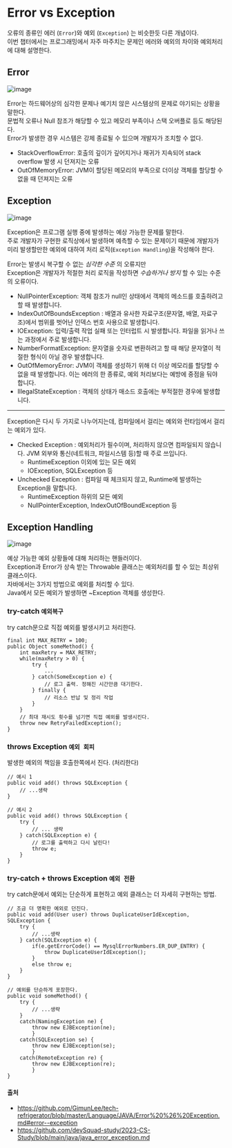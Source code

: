 # Error vs Exception 

오류의 종류인 에러 (`Error`)와 예외 (`Exception`) 는 비슷한듯 다른 개념이다. <br>
이번 챕터에서는 프로그래밍에서 자주 마주치는 문제인 에러와 예외의 차이와 예외처리에 대해 설명한다. <br>

## Error 

![image](https://github.com/dlrkdus/CS_STUDY/assets/99721126/df2fd711-e519-43b1-be60-bee288ca617d)


Error는 하드웨어상의 심각한 문제나 예기치 않은 시스템상의 문제로 야기되는 상황을 말한다. <br>
문법적 오류나 Null 참조가 해당할 수 있고 메모리 부족이나 스택 오버플로 등도 해당된다. <br>
Error가 발생한 경우 시스템은 강제 종료될 수 있으며 개발자가 조치할 수 없다. <br>

- StackOverflowError: 호출의 깊이가 깊어지거나 재귀가 지속되어 stack overflow 발생 시 던져지는 오류
- OutOfMemoryError: JVM이 할당된 메모리의 부족으로 더이상 객체를 할당할 수 없을 때 던져지는 오류

## Exception

![image](https://github.com/dlrkdus/CS_STUDY/assets/99721126/f1f0b796-0260-4d1a-8254-ac54a6e7316f)


Exception은 프로그램 실행 중에 발생하는 예상 가능한 문제를 말한다. <br>
주로 개발자가 구현한 로직상에서 발생하며 예측할 수 있는 문제이기 때문에 개발자가 미리 발생할만한 예외에 대하여 처리 로직(`Exception Handling`)을 작성해야 한다. <br>

Error는 발생시 복구할 수 없는 _심각한 수준_ 의 오류지만 <br>
Exception은 개발자가 적절한 처리 로직을 작성하면 _수습하거나 방지_ 할 수 있는 수준의 오류이다. <br>

- NullPointerException: 객체 참조가 null인 상태에서 객체의 메소드를 호출하려고 할 때 발생합니다.
- IndexOutOfBoundsException : 배열과 유사한 자료구조(문자열, 배열, 자료구조)에서 범위를 벗어난 인덱스 번호 사용으로 발생합니다.
- IOException: 입력/출력 작업 실패 또는 인터럽트 시 발생합니다. 파일을 읽거나 쓰는 과정에서 주로 발생합니다.
- NumberFormatException: 문자열을 숫자로 변환하려고 할 때 해당 문자열이 적절한 형식이 아닐 경우 발생합니다.
- OutOfMemoryError: JVM이 객체를 생성하기 위해 더 이상 메모리를 할당할 수 없을 때 발생합니다. 이는 에러의 한 종류로, 예외 처리보다는 예방에 중점을 둬야 합니다.
- IllegalStateException : 객체의 상태가 매소드 호출에는 부적절한 경우에 발생합니다.
<hr>

Exception은 다시 두 가지로 나누어지는데, 컴파일에서 걸리는 예외와 런타임에서 걸리는 예외가 있다. <br>

- Checked Exception : 예외처리가 필수이며, 처리하지 않으면 컴파일되지 않습니다. JVM 외부와 통신(네트워크, 파일시스템 등)할 때 주로 쓰입니다.
  - RuntimeException 이외에 있는 모든 예외
  - IOException, SQLException 등
- Unchecked Exception : 컴파일 때 체크되지 않고, Runtime에 발생하는 Exception을 말합니다.
  - RuntimeException 하위의 모든 예외
  - NullPointerException, IndexOutOfBoundException 등

## Exception Handling 

![image](https://github.com/dlrkdus/CS_STUDY/assets/99721126/7539235a-8fa4-4e95-8b09-462da27431cc)


예상 가능한 예외 상황들에 대해 처리하는 핸들러이다. <br>
Exception과 Error가 상속 받는 Throwable 클래스는 예외처리를 할 수 있는 최상위 클래스이다. <br>
자바에서는 3가지 방법으로 예외를 처리할 수 있다. <br>
Java에서 모든 예외가 발생하면 ~Exception 객체를 생성한다. <br>

### try-catch `예외복구`

try catch문으로 직접 예외를 발생시키고 처리한다. 

```
final int MAX_RETRY = 100;
public Object someMethod() {
    int maxRetry = MAX_RETRY;
    while(maxRetry > 0) {
        try {
            ...
        } catch(SomeException e) {
            // 로그 출력. 정해진 시간만큼 대기한다.
        } finally {
            // 리소스 반납 및 정리 작업
        }
    }
    // 최대 재시도 횟수를 넘기면 직접 예외를 발생시킨다.
    throw new RetryFailedException();
}
```

### throws Exception `예외 회피`

발생한 예외의 책임을 호출한쪽에서 진다. (처리한다)

```
// 예시 1
public void add() throws SQLException {
    // ...생략
}

// 예시 2 
public void add() throws SQLException {
    try {
        // ... 생략
    } catch(SQLException e) {
        // 로그를 출력하고 다시 날린다!
        throw e;
    }
}
```

### try-catch + throws Exception `예외 전환`

try catch문에서 예외는 단순하게 표현하고 예외 클래스는 더 자세히 구현하는 방법. 

```
// 조금 더 명확한 예외로 던진다.
public void add(User user) throws DuplicateUserIdException, SQLException {
    try {
        // ...생략
    } catch(SQLException e) {
        if(e.getErrorCode() == MysqlErrorNumbers.ER_DUP_ENTRY) {
            throw DuplicateUserIdException();
        }
        else throw e;
    }
}

// 예외를 단순하게 포장한다.
public void someMethod() {
    try {
        // ...생략
    }
    catch(NamingException ne) {
        throw new EJBException(ne);
        }
    catch(SQLException se) {
        throw new EJBException(se);
        }
    catch(RemoteException re) {
        throw new EJBException(re);
        }
}
```


#### 출처
- https://github.com/GimunLee/tech-refrigerator/blob/master/Language/JAVA/Error%20%26%20Exception.md#error--exception
- https://github.com/devSquad-study/2023-CS-Study/blob/main/java/java_error_exception.md








 





